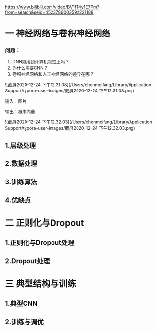 https://www.bilibili.com/video/BV1fT4y1E7Pm?from=search&seid=4523789003592221188

# 一 神经网络与卷积神经网络

### 问题：

1. DNN能用到计算机视觉上吗？
2. 为什么需要CNN？
3. 卷积神经网络和人工神经网络的差异在哪？

![截屏2020-12-24 下午12.31.08](/Users/chenmeifang/Library/Application Support/typora-user-images/截屏2020-12-24 下午12.31.08.png)

输入：图片

输出：概率向量

![截屏2020-12-24 下午12.32.03](/Users/chenmeifang/Library/Application Support/typora-user-images/截屏2020-12-24 下午12.32.03.png)

## 1.层级处理

## 2.数据处理

## 3.训练算法

## 4.优缺点

# 二 正则化与Dropout

## 1.正则化与Dropout处理

## 2.Dropout处理

# 三 典型结构与训练

## 1.典型CNN

## 2.训练与调优







